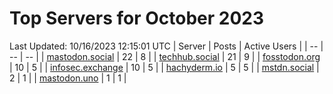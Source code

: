 # Top Servers for October 2023
Last Updated: 10/16/2023 12:15:01 UTC
| Server | Posts | Active Users |
| -- | -- | -- |
| [mastodon.social](https://mastodon.social/tags/PowerShell) | 22 | 8 |
| [techhub.social](https://techhub.social/tags/PowerShell) | 21 | 9 |
| [fosstodon.org](https://fosstodon.org/tags/PowerShell) | 10 | 5 |
| [infosec.exchange](https://infosec.exchange/tags/PowerShell) | 10 | 5 |
| [hachyderm.io](https://hachyderm.io/tags/PowerShell) | 5 | 5 |
| [mstdn.social](https://mstdn.social/tags/PowerShell) | 2 | 1 |
| [mastodon.uno](https://mastodon.uno/tags/PowerShell) | 1 | 1 |

